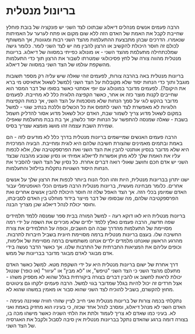 בריונול מנטלית
======

הרבה פעמים אנשים מנהלים דיאלוג שבתוכו לצד השני יש פונקציה של בובת פוחלץ שחייבת לקבל את האמת של האדם הזה ללא שום מקום או פתח לערער על האמיתות שנאמרו. הדרכים שבהן מתבצעת ההתעלמות מהצד השני רבות ומגוונות, אך המשותף לכולם זה חוסר היכולת להקשיב או הרצון להבין מה יש לצד השני לומר. כלומר גישה שמלכתחילה מתעלמת מהצד השני - או מונולוג כפייתי במסווה של דיאלוג. בריונות מנטלית מהווה צורה של לחץ פסיכולוגי שמטרתו לשבור את הרצון תוך כדי התעלמות מהשקפת עולמו של הצד השני במסווה של דיאלוג. 

בריונות מנטלית באה בהרבה צורות, לפעמים זוהי שאלה שיש עליה רק מספר תשובות מוגבל ותוך כדי הנחות יסוד שלא מקובלות על הצד השני (למשל לשאול אתאיסט מי ברא את היקום?). לפעמים מדובר במונולוג עם יופי אסתטי כאשר בסופו של דבר המסר הוא שחייבים לקנות מוצר כזה או אחר, כאשר הקפיצה הלוגית כלל לא מחייבת. לפעמים מדובר בהקש לוגי על סמך הנחות שלא מוסכמות על הצד השני, אך כמות הקפיצות הלוגיות לא מאפשרת לצד השני לתפוס את כל הכשלים וללכת בנתיב שגוי - למשל במקום לשאול מדוע צריך לשמור שבת, האדם יכול לשאול מדוע אסור להדליק חשמל בשבת - שאלה שמנסה להתפשר על הנחות יסוד כלשהן, אך בת בבת מתעלמת שאפילו שמירת השבת עצמה זהו מושג מומצא שצריך בסיס. 

הרבה פעמים האנשים שמיישמים בריונות מנטלית בדרך כלל לא מודעים לזה - הם באמת ובתמים מאמינים שהצורת חשיבה שלהם היא לוגית ומחייבת. הבעיה המרכזית היא שלא מדובר בנסיון אותנטי להבין את הצד השני ואת הפרספקטיבה שלו, אלא לכפות עליו את האמת שלך ללא מתן אפשרות לדיאלוג אמיתי או נסיון שנובע מהבנה שבצד השני יש אדם חכם וחושב שאולי רואה דברים אחרת. כל נסיון של הצד השני להסביר את הנחות היסוד השגויות נתקלות בזילזול והתעלמות. 

ישנו יתרון בבריונות מנטלית, היות וזהו הכלי הנוח ביותר לכפות את הרצון שלך על אנשים אחרים. כלומר מבחינה מעשית, בריונות מנטלית הרבה פעמים הכלי האופטימלי עבור האדם שמיומן בכלי הזה. אך הצד האפל שלה זה חוסר היכולת להבין אנשים אחרים ואת הפרספקטיבה שלהם, מה שבסופו של דבר מייצר בידוד מוחלט בין האדם לסביבתו, וחוסר יכולת לנהל דיאלוג שכן מצריך הבנה.  

בריונות מנטלית היא לאו דוקא רעה - למשל המורה בבית ספר שמנסה ללמד תלמידים שפה חדשה, הרבה פעמים נאלץ ללמד ילדים שלא מכירים את השפה על ידי רמה מסויימת של התעלמות מהדרך שבה הם חושבים, וכופה על התלמידים את צורת החשיבה שלו. בעצם בריונות מנטלית ברמה מסויימת חיונית בשביל חיברות לתרבות. מהרגע הראשון שאנחנו מלמדים ילדים אנחנו משתמשים ברמה מסויימת של אלימות, וכופים עליהם את המציאות החברתית של התרבות שלנו. אך כאשר הדבר נעשה בידי אדם מבוגר לאדם מבוגר מדובר בבריונות של ממש. 

דרך אחרת של ישום בריונות מנטלית היא על ידי השקפת מטא. למשל כאשר האדם מתעלם מהצד השני כי הצד השני "טיפש", או "לא מבין" או "עיוור" (או כופר) שנטול יכולת לראות לחשוב או להבין דברים בצורה ביקורתית בגלל שהוא לא מספיק משהו - אצל חרדים זה יכול להיות בגלל שמדובר בגוי למשל. הרבה פעמים ילקחו גם ציטוטים מחוץ להקשרם, בשביל להוכיח לצד השני שהוא סבור או מאמין במשהו שהוא לא.

נתקלתי בכמה צורות של בריונות מנטלית ואני חייב לציין שזוהי חוויה שאיננה נעימה - האדם השני לא מנהל דיאלוג, ומסרב לנהל אחד שכזה, כי בעיניו הוא מחזיק באמת ואני לא. בעיני כמו שאדם לא צריך לעמוד ולתת את הלחי השניה כאשר מישהו מכה בו, בצורה דומה ברגע שהאדם נתקל בבריונות מנטלית אין סיבה לסבול ולקבל את האגרסיה של הצד השני.
